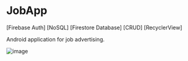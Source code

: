 # JobApp
[Firebase Auth] [NoSQL] [Firestore Database] [CRUD] [RecyclerView]

Android application for job advertising.

![image](https://drive.google.com/open?id=1orOhebSsMIrLRMx789y7won5bYrGJ19I)
